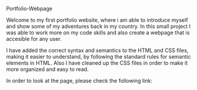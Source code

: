 Portfolio-Webpage

Welcome to my first portfolio website, where i am able to introduce myself and show some of my adventures back in my country. In this small project I was able to work more on my code skills and also create a webpage that is accesible for any user. 

I have added the correct syntax and semantics to the HTML and CSS files, making it easier to understand, by following the standard rules for semantic elements in HTML. Also I have cleaned up the CSS files in order to make it more organized and easy to read.

In order to look at the page, please check the following link: 
